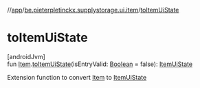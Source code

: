 //[app](../../index.md)/[be.pieterpletinckx.supplystorage.ui.item](index.md)/[toItemUiState](to-item-ui-state.md)

# toItemUiState

[androidJvm]\
fun [Item](../be.pieterpletinckx.supplystorage.data.item/-item/index.md).[toItemUiState](to-item-ui-state.md)(isEntryValid: [Boolean](https://kotlinlang.org/api/latest/jvm/stdlib/kotlin/-boolean/index.html) = false): [ItemUiState](-item-ui-state/index.md)

Extension function to convert [Item](../be.pieterpletinckx.supplystorage.data.item/-item/index.md) to [ItemUiState](-item-ui-state/index.md)
